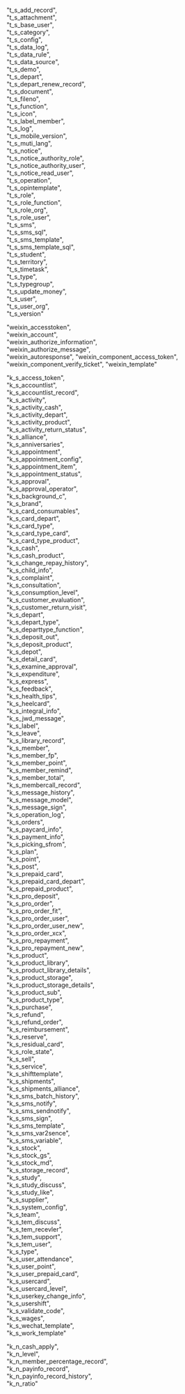 "t_s_add_record",                 
"t_s_attachment",                 
"t_s_base_user",                  
"t_s_category",                   
"t_s_config",                     
"t_s_data_log",                   
"t_s_data_rule",                  
"t_s_data_source",                
"t_s_demo",                       
"t_s_depart",                     
"t_s_depart_renew_record",        
"t_s_document",                   
"t_s_fileno",                     
"t_s_function",                   
"t_s_icon",                       
"t_s_label_member",               
"t_s_log",                        
"t_s_mobile_version",             
"t_s_muti_lang",                  
"t_s_notice",                     
"t_s_notice_authority_role",      
"t_s_notice_authority_user",      
"t_s_notice_read_user",           
"t_s_operation",                  
"t_s_opintemplate",               
"t_s_role",                       
"t_s_role_function",              
"t_s_role_org",                   
"t_s_role_user",                  
"t_s_sms",                        
"t_s_sms_sql",                    
"t_s_sms_template",               
"t_s_sms_template_sql",           
"t_s_student",                    
"t_s_territory",                  
"t_s_timetask",                   
"t_s_type",                       
"t_s_typegroup",                  
"t_s_update_money",               
"t_s_user",                       
"t_s_user_org",                   
"t_s_version"  



"weixin_accesstoken",              
"weixin_account",                 
"weixin_authorize_information",   
"weixin_authorize_message",        
"weixin_autoresponse",
"weixin_component_access_token",
"weixin_component_verify_ticket",
"weixin_template"




"k_s_access_token",               
"k_s_accountlist",                
"k_s_accountlist_record",         
"k_s_activity",                   
"k_s_activity_cash",              
"k_s_activity_depart",            
"k_s_activity_product",           
"k_s_activity_return_status",     
"k_s_alliance",                   
"k_s_anniversaries",              
"k_s_appointment",                
"k_s_appointment_config",         
"k_s_appointment_item",           
"k_s_appointment_status",         
"k_s_approval",                   
"k_s_approval_operator",          
"k_s_background_c",               
"k_s_brand",                      
"k_s_card_consumables",           
"k_s_card_depart",                
"k_s_card_type",                  
"k_s_card_type_card",             
"k_s_card_type_product",          
"k_s_cash",                       
"k_s_cash_product",               
"k_s_change_repay_history",       
"k_s_child_info",                 
"k_s_complaint",                  
"k_s_consultation",               
"k_s_consumption_level",          
"k_s_customer_evaluation",        
"k_s_customer_return_visit",      
"k_s_depart",                     
"k_s_depart_type",                
"k_s_departtype_function",        
"k_s_deposit_out",                
"k_s_deposit_product",            
"k_s_depot",                      
"k_s_detail_card",                
"k_s_examine_approval",           
"k_s_expenditure",                
"k_s_express",                    
"k_s_feedback",                   
"k_s_health_tips",                
"k_s_heelcard",                   
"k_s_integral_info",              
"k_s_jwd_message",                
"k_s_label",                      
"k_s_leave",                      
"k_s_library_record",             
"k_s_member",                     
"k_s_member_fp",                  
"k_s_member_point",               
"k_s_member_remind",              
"k_s_member_total",               
"k_s_membercall_record",          
"k_s_message_history",            
"k_s_message_model",              
"k_s_message_sign",               
"k_s_operation_log",              
"k_s_orders",                     
"k_s_paycard_info",               
"k_s_payment_info",               
"k_s_picking_sfrom",              
"k_s_plan",                       
"k_s_point",                      
"k_s_post",                       
"k_s_prepaid_card",               
"k_s_prepaid_card_depart",        
"k_s_prepaid_product",            
"k_s_pro_deposit",                
"k_s_pro_order",                  
"k_s_pro_order_fit",              
"k_s_pro_order_user",             
"k_s_pro_order_user_new",         
"k_s_pro_order_xcx",              
"k_s_pro_repayment",              
"k_s_pro_repayment_new",          
"k_s_product",                    
"k_s_product_library",            
"k_s_product_library_details",    
"k_s_product_storage",            
"k_s_product_storage_details",    
"k_s_product_sub",                
"k_s_product_type",               
"k_s_purchase",                   
"k_s_refund",                     
"k_s_refund_order",               
"k_s_reimbursement",              
"k_s_reserve",                    
"k_s_residual_card",              
"k_s_role_state",                 
"k_s_sell",                       
"k_s_service",                    
"k_s_shifttemplate",              
"k_s_shipments",                  
"k_s_shipments_alliance",         
"k_s_sms_batch_history",          
"k_s_sms_notify",                 
"k_s_sms_sendnotify",             
"k_s_sms_sign",                   
"k_s_sms_template",               
"k_s_sms_var2sence",              
"k_s_sms_variable",               
"k_s_stock",                      
"k_s_stock_gs",                   
"k_s_stock_md",                   
"k_s_storage_record",             
"k_s_study",                      
"k_s_study_discuss",              
"k_s_study_like",                 
"k_s_supplier",                   
"k_s_system_config",              
"k_s_team",                       
"k_s_tem_discuss",                
"k_s_tem_recevler",               
"k_s_tem_support",                
"k_s_tem_user",                   
"k_s_type",                       
"k_s_user_attendance",            
"k_s_user_point",                 
"k_s_user_prepaid_card",          
"k_s_usercard",                   
"k_s_usercard_level",             
"k_s_userkey_change_info",        
"k_s_usershift",                  
"k_s_validate_code",              
"k_s_wages",                      
"k_s_wechat_template",            
"k_s_work_template"  



"k_n_cash_apply",                 
"k_n_level",                      
"k_n_member_percentage_record",   
"k_n_payinfo_record",             
"k_n_payinfo_record_history",     
"k_n_ratio"                     